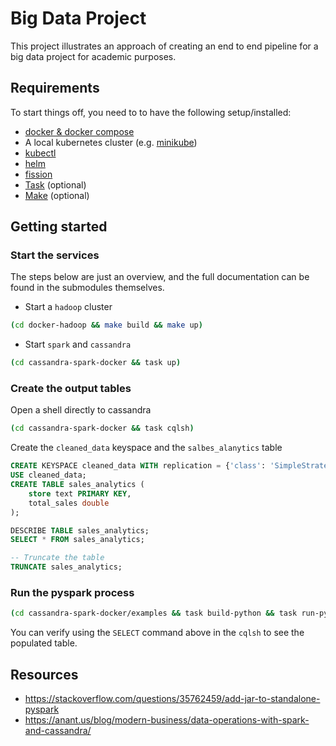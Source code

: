 # Big Data Project

This project illustrates an approach of creating an end to end pipeline for a big data project for academic purposes.

## Requirements

To start things off, you need to to have the following setup/installed:

- [docker & docker compose](https://www.docker.com/)
- A local kubernetes cluster (e.g. [minikube](https://minikube.sigs.k8s.io/docs/start/))
- [kubectl](https://kubernetes.io/docs/reference/kubectl/)
- [helm](https://helm.sh/)
- [fission](https://fission.io/docs/installation/)
- [Task](https://taskfile.dev/usage/) (optional)
- [Make](https://www.gnu.org/software/make/) (optional)

## Getting started

### Start the services

The steps below are just an overview, and the full documentation can be found in the submodules themselves.

- Start a `hadoop` cluster

```bash
(cd docker-hadoop && make build && make up)
```

- Start `spark` and `cassandra`

```bash
(cd cassandra-spark-docker && task up)
```

### Create the output tables

Open a shell directly to cassandra

```bash
(cd cassandra-spark-docker && task cqlsh)
```

Create the `cleaned_data` keyspace and the `salbes_alanytics` table

```sql
CREATE KEYSPACE cleaned_data WITH replication = {'class': 'SimpleStrategy', 'replication_factor': 1};
USE cleaned_data;
CREATE TABLE sales_analytics (
    store text PRIMARY KEY,
    total_sales double
);

DESCRIBE TABLE sales_analytics;
SELECT * FROM sales_analytics;

-- Truncate the table
TRUNCATE sales_analytics;
```

### Run the pyspark process

```bash
(cd cassandra-spark-docker/examples && task build-python && task run-python)
```

You can verify using the `SELECT` command above in the `cqlsh` to see the populated table.

## Resources

- <https://stackoverflow.com/questions/35762459/add-jar-to-standalone-pyspark>
- <https://anant.us/blog/modern-business/data-operations-with-spark-and-cassandra/>
